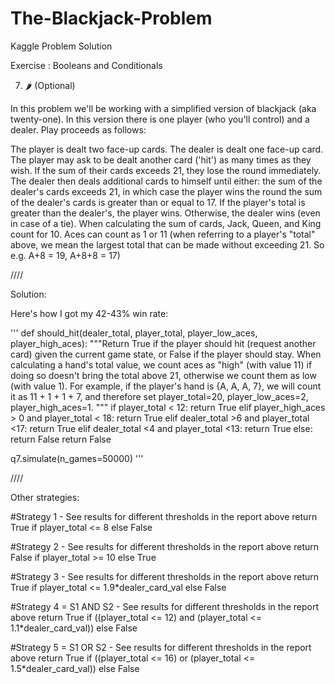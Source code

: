 # The-Blackjack-Problem
Kaggle Problem Solution

Exercise : Booleans and Conditionals

7. 🌶️ (Optional)

In this problem we'll be working with a simplified version of blackjack (aka twenty-one). In this version there is one player (who you'll control) and a dealer. Play proceeds as follows:

The player is dealt two face-up cards. The dealer is dealt one face-up card.
The player may ask to be dealt another card ('hit') as many times as they wish. If the sum of their cards exceeds 21, they lose the round immediately.
The dealer then deals additional cards to himself until either:
the sum of the dealer's cards exceeds 21, in which case the player wins the round
the sum of the dealer's cards is greater than or equal to 17. If the player's total is greater than the dealer's, the player wins. Otherwise, the dealer wins (even in case of a tie).
When calculating the sum of cards, Jack, Queen, and King count for 10. Aces can count as 1 or 11 (when referring to a player's "total" above, we mean the largest total that can be made without exceeding 21. So e.g. A+8 = 19, A+8+8 = 17)



////


Solution:

Here's how I got my 42-43% win rate:


'''
def should_hit(dealer_total, player_total, player_low_aces, player_high_aces):
    """Return True if the player should hit (request another card) given the current game
    state, or False if the player should stay.
    When calculating a hand's total value, we count aces as "high" (with value 11) if doing so
    doesn't bring the total above 21, otherwise we count them as low (with value 1). 
    For example, if the player's hand is {A, A, A, 7}, we will count it as 11 + 1 + 1 + 7,
    and therefore set player_total=20, player_low_aces=2, player_high_aces=1.
    """
    if player_total < 12:
        return True
    elif player_high_aces > 0 and player_total < 18:
        return True
    elif dealer_total >6 and player_total <17:
        return True
    elif dealer_total <4 and player_total <13:
        return True
    else:
        return False
    return False

q7.simulate(n_games=50000)
'''



////

Other strategies:

#Strategy 1 - See results for different thresholds in the report above
return True if player_total <= 8 else False

#Strategy 2 - See results for different thresholds in the report above
return False if player_total >= 10 else True

#Strategy 3 - See results for different thresholds in the report above
return True if player_total <= 1.9*dealer_card_val else False

#Strategy 4 = S1 AND S2 - See results for different thresholds in the report above
return True if ((player_total <= 12) and (player_total <= 1.1*dealer_card_val)) else False

#Strategy 5 = S1 OR S2 - See results for different thresholds in the report above
return True if ((player_total <= 16) or (player_total <= 1.5*dealer_card_val)) else False


